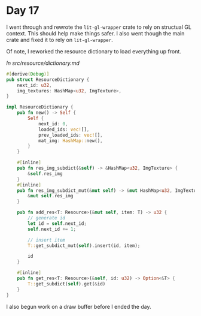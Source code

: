 # Day 17

I went through and rewrote the `lit-gl-wrapper` crate to rely on structual GL context. This should help make things safer. I also went though the main crate and fixed it to rely on `lit-gl-wrapper`.

Of note, I reworked the resource dictionary to load everything up front.

*In src/resource/dictionary.md*

```rust
#[derive(Debug)]
pub struct ResourceDictionary {
    next_id: u32,
    img_textures: HashMap<u32, ImgTexture>,
}

impl ResourceDictionary {
    pub fn new() -> Self {
        Self {
            next_id: 0,
            loaded_ids: vec![],
            prev_loaded_ids: vec![],
            mat_img: HashMap::new(),
        }
    }

    #[inline]
    pub fn res_img_subdict(&self) -> &HashMap<u32, ImgTexture> {
        &self.res_img
    }
    #[inline]
    pub fn res_img_subdict_mut(&mut self) -> &mut HashMap<u32, ImgTexture> {
        &mut self.res_img
    }

    pub fn add_res<T: Resource>(&mut self, item: T) -> u32 {
        // generate id
        let id = self.next_id;
        self.next_id += 1;

        // insert item
        T::get_subdict_mut(self).insert(id, item);

        id
    }

    #[inline]
    pub fn get_res<T: Resource>(&self, id: u32) -> Option<&T> {
        T::get_subdict(self).get(&id)
    }
}
```

I also begun work on a draw buffer before I ended the day.
